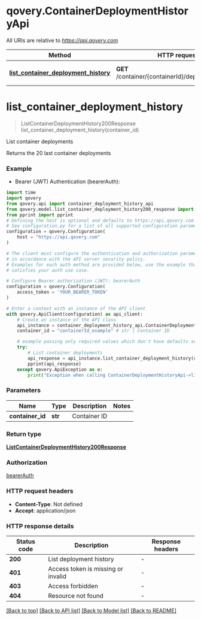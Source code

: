 # qovery.ContainerDeploymentHistoryApi

All URIs are relative to *https://api.qovery.com*

Method | HTTP request | Description
------------- | ------------- | -------------
[**list_container_deployment_history**](ContainerDeploymentHistoryApi.md#list_container_deployment_history) | **GET** /container/{containerId}/deploymentHistory | List container deployments


# **list_container_deployment_history**
> ListContainerDeploymentHistory200Response list_container_deployment_history(container_id)

List container deployments

Returns the 20 last container deployments

### Example

* Bearer (JWT) Authentication (bearerAuth):

```python
import time
import qovery
from qovery.api import container_deployment_history_api
from qovery.model.list_container_deployment_history200_response import ListContainerDeploymentHistory200Response
from pprint import pprint
# Defining the host is optional and defaults to https://api.qovery.com
# See configuration.py for a list of all supported configuration parameters.
configuration = qovery.Configuration(
    host = "https://api.qovery.com"
)

# The client must configure the authentication and authorization parameters
# in accordance with the API server security policy.
# Examples for each auth method are provided below, use the example that
# satisfies your auth use case.

# Configure Bearer authorization (JWT): bearerAuth
configuration = qovery.Configuration(
    access_token = 'YOUR_BEARER_TOKEN'
)

# Enter a context with an instance of the API client
with qovery.ApiClient(configuration) as api_client:
    # Create an instance of the API class
    api_instance = container_deployment_history_api.ContainerDeploymentHistoryApi(api_client)
    container_id = "containerId_example" # str | Container ID

    # example passing only required values which don't have defaults set
    try:
        # List container deployments
        api_response = api_instance.list_container_deployment_history(container_id)
        pprint(api_response)
    except qovery.ApiException as e:
        print("Exception when calling ContainerDeploymentHistoryApi->list_container_deployment_history: %s\n" % e)
```


### Parameters

Name | Type | Description  | Notes
------------- | ------------- | ------------- | -------------
 **container_id** | **str**| Container ID |

### Return type

[**ListContainerDeploymentHistory200Response**](ListContainerDeploymentHistory200Response.md)

### Authorization

[bearerAuth](../README.md#bearerAuth)

### HTTP request headers

 - **Content-Type**: Not defined
 - **Accept**: application/json


### HTTP response details

| Status code | Description | Response headers |
|-------------|-------------|------------------|
**200** | List deployment history |  -  |
**401** | Access token is missing or invalid |  -  |
**403** | Access forbidden |  -  |
**404** | Resource not found |  -  |

[[Back to top]](#) [[Back to API list]](../README.md#documentation-for-api-endpoints) [[Back to Model list]](../README.md#documentation-for-models) [[Back to README]](../README.md)

